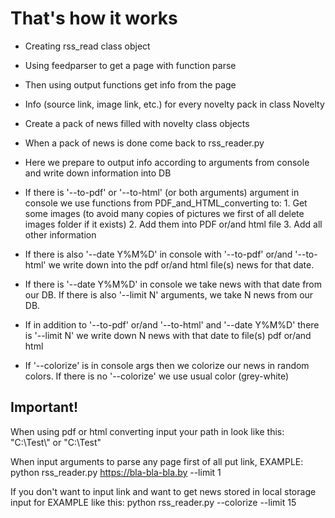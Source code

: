 # That's how it works

* Creating rss_read class object
* Using feedparser to get a page with function parse
* Then using output functions get info from the page
* Info (source link, image link, etc.) for every novelty pack in class Novelty
* Create a pack of news filled with novelty class objects
* When a pack of news is done come back to rss_reader.py
* Here we prepare to output info according to arguments from console and write down information into DB
* If there is '--to-pdf' or '--to-html' (or both arguments) argument in console we use functions 
from PDF_and_HTML_converting to:
        1. Get some images (to avoid many copies of pictures we first of all delete images 
                            folder if it exists)
        2. Add them into PDF or/and html file
        3. Add all other information 

* If there is also '--date Y%M%D' in console with '--to-pdf' or/and '--to-html' we write down into the 
pdf or/and html file(s) news for that date.  
* If there is '--date Y%M%D' in console we take news with that date from our DB. If there is also 
'--limit N' arguments, we take N news from our DB. 
* If in addition to '--to-pdf' or/and '--to-html' and '--date Y%M%D' there is '--limit N' we write down 
N news with that date to file(s) pdf or/and html
* If '--colorize' is in console args then we colorize our news in random colors. If there is no '--colorize'
we use usual color (grey-white)
## Important!
When using pdf or html converting input your path in look like this: "C:\\Test\\" or "C:\\Test"

When input arguments to parse any page first of all put link, EXAMPLE: 
python rss_reader.py https://bla-bla-bla.by --limit 1 

If you don't want to input link and want to get news stored in local storage input for EXAMPLE
 like this: python rss_reader.py --colorize --limit 15
